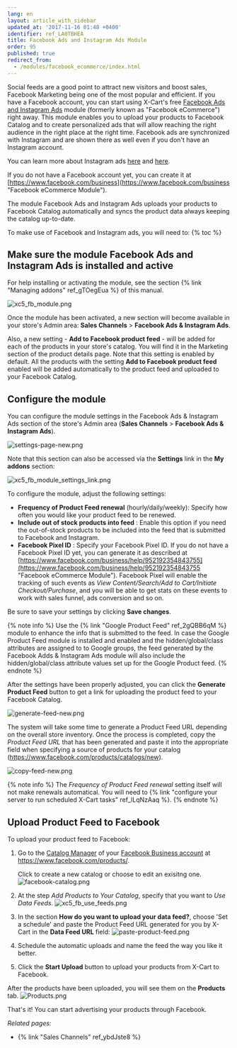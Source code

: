 ```yaml
---
lang: en
layout: article_with_sidebar
updated_at: '2017-11-16 01:48 +0400'
identifier: ref_LA0TBHEA
title: Facebook Ads and Instagram Ads Module
order: 95
published: true
redirect_from:
  - /modules/facebook_ecommerce/index.html
---
```


Social feeds are a good point to attract new visitors and boost sales, Facebook Marketing being one of the most popular and efficient. If you have a Facebook account, you can start using X-Cart's free [Facebook Ads and Instagram Ads](https://market.x-cart.com/addons/facebook-e-commerce.html) module (formerly known as "Facebook eCommerce") right away. This module enables you to upload your products to Facebook Catalog and to create personalized ads that will allow reaching the right audience in the right place at the right time. Facebook ads are synchronized with Instagram and are shown there as well even if you don't have an Instagram account.

You can learn more about Instagram ads [here](https://www.facebook.com/business/help/1634705703469129?helpref=faq_content "Facebook eCommerce Module") and [here](https://www.facebook.com/business/help/1513393428972189?helpref=faq_content "Facebook eCommerce Module"). 

If you do not have a Facebook account yet, you can create it at [https://www.facebook.com/business](https://www.facebook.com/business "Facebook eCommerce Module").

The module Facebook Ads and Instagram Ads uploads your products to Facebook Catalog automatically and syncs the product data always keeping the catalog up-to-date. 

To make use of Facebook and Instagram ads, you will need to:
{% toc %}

## Make sure the module Facebook Ads and Instagram Ads is installed and active

For help installing or activating the module, see the section {% link "Managing addons" ref_gTOegEua %} of this manual.
  
  ![xc5_fb_module.png]({{site.baseurl}}/attachments/ref_LA0TBHEA/xc5_fb_module.png)
  
Once the module has been activated, a new section will become available in your store's Admin area: **Sales Channels** > **Facebook Ads & Instagram Ads**. 

Also, a new setting - **Add to Facebook product feed** - will be added for each of the products in your store's catalog. You will find it in the Marketing section of the product details page. Note that this setting is enabled by default. All the products with the setting **Add to Facebook product feed** enabled will be added automatically to the product feed and uploaded to your Facebook Catalog.

## Configure the module 

  You can configure the module settings in the Facebook Ads & Instagram Ads section of the store's Admin area (**Sales Channels** > **Facebook Ads & Instagram Ads**). 
  
  ![settings-page-new.png]({{site.baseurl}}/attachments/ref_LA0TBHEA/settings-page-new.png)
  
  Note that this section can also be accessed via the **Settings** link in the **My addons** section:
  
  ![xc5_fb_module_settings_link.png]({{site.baseurl}}/attachments/ref_LA0TBHEA/xc5_fb_module_settings_link.png)
  
  To configure the module, adjust the following settings:
  
  * **Frequency of Product Feed renewal** (hourly/daily/weekly): Specify how often you would like your product feed to be renewed. 
  * **Include out of stock products into feed** : Enable this option if you need the out-of-stock products to be included into the feed that is submitted to Facebook and Instagram.
  * **Facebook Pixel ID** : Specify your Facebook Pixel ID. If you do not have a Facebook Pixel ID yet, you can generate it as described at [https://www.facebook.com/business/help/952192354843755](https://www.facebook.com/business/help/952192354843755 "Facebook eCommerce Module"). Facebook Pixel will enable the tracking of such events as _View Content/Search/Add to Cart/Initiate Checkout/Purchase_, and you will be able to get stats on these events to work with sales funnel, ads conversion and so on.
  
  Be sure to save your settings by clicking **Save changes**.
  
  {% note info %}
  Use the {% link "Google Product Feed" ref_2gQBB6qM %} module to enhance the info that is submitted to the feed. In case the Google Product Feed module is installed and enabled and the hidden/global/class attributes are assigned to to Google groups, the feed generated by the Facebook Adds & Instagram Ads module will also include the hidden/global/class attribute values set up for the Google Product feed.
  {% endnote %}
  
  After the settings have been properly adjusted, you can click the **Generate Product Feed** button to get a link for uploading the product feed to your Facebook Catalog.
  
  ![generate-feed-new.png]({{site.baseurl}}/attachments/ref_LA0TBHEA/generate-feed-new.png)
  
  The system will take some time to generate a Product Feed URL depending on the overall store inventory. Once the process is completed, copy the _Product Feed URL_ that has been generated and paste it into the appropriate field when specifying a source of products for your catalog (https://www.facebook.com/products/catalogs/new).
  
  ![copy-feed-new.png]({{site.baseurl}}/attachments/ref_LA0TBHEA/copy-feed-new.png)
  
  {% note info %}
  The _Frequency of Product Feed renewal_ setting itself will not make renewals automatical. You will need to {% link "configure your server to run scheduled X-Cart tasks" ref_lLqNzAaq %}.
  {% endnote %}
  
## Upload Product Feed to Facebook
  
  To upload your product feed to Facebook:
  
   1. Go to the [Catalog Manager](https://www.facebook.com/business/help/1659534074121655 "Facebook eCommerce Module") of your [Facebook Business account](https://business.facebook.com/overview/ "Facebook eCommerce Module") at https://www.facebook.com/products/.
   
      Click to create a new catalog or choose to edit an exisitng one. 
      ![facebook-catalog.png]({{site.baseurl}}/attachments/ref_LA0TBHEA/facebook-catalog.png)
  
   2. At the step _Add Products to Your Catalog_, specify that you want to _Use Data Feeds_. 
      ![xc5_fb_use_feeds.png]({{site.baseurl}}/attachments/ref_LA0TBHEA/xc5_fb_use_feeds.png)

   3. In the section  **How do you want to upload your data feed?**, choose 'Set a schedule' and paste the Product Feed URL generated for you by X-Cart in the **Data Feed URL** field:
      ![paste-product-feed.png]({{site.baseurl}}/attachments/ref_LA0TBHEA/paste-product-feed.png)
  
   4. Schedule the automatic uploads and name the feed the way you like it better. 
   
   5. Click the **Start Upload** button to upload your products from X-Cart to Facebook.
  
After the products have been uploaded, you will see them on the **Products** tab.
      ![Products.png]({{site.baseurl}}/attachments/ref_LA0TBHEA/Products.png)
  
That's it! You can start advertising your products through Facebook.

_Related pages:_

   * {% link "Sales Channels" ref_ybdJste8 %}
